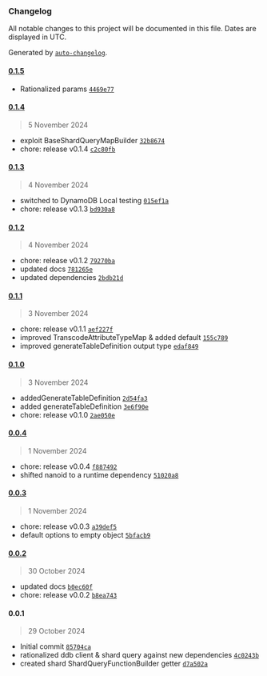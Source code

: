 ### Changelog

All notable changes to this project will be documented in this file. Dates are displayed in UTC.

Generated by [`auto-changelog`](https://github.com/CookPete/auto-changelog).

#### [0.1.5](https://github.com/karmaniverous/entity-client-dynamodb/compare/0.1.4...0.1.5)

- Rationalized params [`4469e77`](https://github.com/karmaniverous/entity-client-dynamodb/commit/4469e775be813ca04f42e0a2f495f6d246eddcad)

#### [0.1.4](https://github.com/karmaniverous/entity-client-dynamodb/compare/0.1.3...0.1.4)

> 5 November 2024

- exploit BaseShardQueryMapBuilder [`32b8674`](https://github.com/karmaniverous/entity-client-dynamodb/commit/32b867430346063981f5eecb6da6324ab732c7de)
- chore: release v0.1.4 [`c2c80fb`](https://github.com/karmaniverous/entity-client-dynamodb/commit/c2c80fb7f5ef94092ea9e10c0d27aa0688d257be)

#### [0.1.3](https://github.com/karmaniverous/entity-client-dynamodb/compare/0.1.2...0.1.3)

> 4 November 2024

- switched to DynamoDB Local testing [`015ef1a`](https://github.com/karmaniverous/entity-client-dynamodb/commit/015ef1a1c4b74cc938dc1894b68becd7d889ee77)
- chore: release v0.1.3 [`bd930a8`](https://github.com/karmaniverous/entity-client-dynamodb/commit/bd930a881a6f3d92ca351d073c44ab7a3429035b)

#### [0.1.2](https://github.com/karmaniverous/entity-client-dynamodb/compare/0.1.1...0.1.2)

> 4 November 2024

- chore: release v0.1.2 [`79270ba`](https://github.com/karmaniverous/entity-client-dynamodb/commit/79270bab2dfd2d55abb81fbd57084b8363590aaf)
- updated docs [`781265e`](https://github.com/karmaniverous/entity-client-dynamodb/commit/781265e6fb2634e2d5ac0faf0340bf6bfa6b1a3d)
- updated dependencies [`2bdb21d`](https://github.com/karmaniverous/entity-client-dynamodb/commit/2bdb21d82a3fdf1a341e81f7fb03587ce6a598a5)

#### [0.1.1](https://github.com/karmaniverous/entity-client-dynamodb/compare/0.1.0...0.1.1)

> 3 November 2024

- chore: release v0.1.1 [`aef227f`](https://github.com/karmaniverous/entity-client-dynamodb/commit/aef227f926293790f6ebd11e2353497191ad323c)
- improved TranscodeAttributeTypeMap & added default [`155c789`](https://github.com/karmaniverous/entity-client-dynamodb/commit/155c7897355cc3884500471004e724c88c764229)
- improved generateTableDefinition output type [`edaf849`](https://github.com/karmaniverous/entity-client-dynamodb/commit/edaf84921196edd5b81a20f071d4be62bba411e1)

#### [0.1.0](https://github.com/karmaniverous/entity-client-dynamodb/compare/0.0.4...0.1.0)

> 3 November 2024

- addedGenerateTableDefinition [`2d54fa3`](https://github.com/karmaniverous/entity-client-dynamodb/commit/2d54fa379fb5c5a5aa01f94aed99a47c7924e1cd)
- added generateTableDefinition [`3e6f90e`](https://github.com/karmaniverous/entity-client-dynamodb/commit/3e6f90ef6b583c2f3587d4ae48da5c40fed0e053)
- chore: release v0.1.0 [`2ae050e`](https://github.com/karmaniverous/entity-client-dynamodb/commit/2ae050ea93129044fdded15612b816dc99f3fb25)

#### [0.0.4](https://github.com/karmaniverous/entity-client-dynamodb/compare/0.0.3...0.0.4)

> 1 November 2024

- chore: release v0.0.4 [`f887492`](https://github.com/karmaniverous/entity-client-dynamodb/commit/f887492d237daf101cf80d66a6b52c3ba37a0206)
- shifted nanoid to a runtime dependency [`51020a8`](https://github.com/karmaniverous/entity-client-dynamodb/commit/51020a8c190409cf1e795bbce7e5bb151326ba4f)

#### [0.0.3](https://github.com/karmaniverous/entity-client-dynamodb/compare/0.0.2...0.0.3)

> 1 November 2024

- chore: release v0.0.3 [`a39def5`](https://github.com/karmaniverous/entity-client-dynamodb/commit/a39def5f0faa5a8d72f74f8b15dc8f52ebefb80f)
- default options to empty object [`5bfacb9`](https://github.com/karmaniverous/entity-client-dynamodb/commit/5bfacb9c5b2be861a50c2a7da3d6c3438405e38e)

#### [0.0.2](https://github.com/karmaniverous/entity-client-dynamodb/compare/0.0.1...0.0.2)

> 30 October 2024

- updated docs [`b0ec60f`](https://github.com/karmaniverous/entity-client-dynamodb/commit/b0ec60fc293258a90cc9dfcf88b00fb317cb0d95)
- chore: release v0.0.2 [`b8ea743`](https://github.com/karmaniverous/entity-client-dynamodb/commit/b8ea7435438a7b0cd203276b11b9444dacceecc0)

#### 0.0.1

> 29 October 2024

- Initial commit [`85704ca`](https://github.com/karmaniverous/entity-client-dynamodb/commit/85704caea9ea1694c787a986f2d9faa894139d50)
- rationalized ddb client & shard query against new dependencies [`4c0243b`](https://github.com/karmaniverous/entity-client-dynamodb/commit/4c0243b222f61794158e14d2024c87309f9cb716)
- created shard ShardQueryFunctionBuilder getter [`d7a502a`](https://github.com/karmaniverous/entity-client-dynamodb/commit/d7a502ac4a2f971f2698e34dfbecba43a86ed031)
